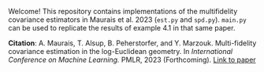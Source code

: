 Welcome! This repository contains implementations of the multifidelity covariance estimators in Maurais et al. 2023 (`est.py` and `spd.py`). `main.py` can be used to replicate the results of example 4.1 in that same paper. 

**Citation**:  A. Maurais, T. Alsup, B. Peherstorfer, and Y. Marzouk. Multi-fidelity covariance estimation in the log-Euclidean geometry. In *International Conference on Machine Learning.* PMLR, 2023 (Forthcoming). [Link to paper](https://arxiv.org/abs/2301.13749)   